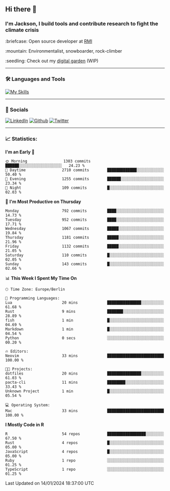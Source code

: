 ## Hi there :wave:
### I'm Jackson, I build tools and contribute research to fight the climate crisis
<p> :briefcase: Open source developer at <a href="https://rmi.org/" alt="RMI">RMI</a></p>
<p> :mountain: Environmentalist, snowboarder, rock-climber</p>
<p> :seedling: Check out my <a href="https://jdhoffa.github.io/" alt="digital garden">digital garden</a> (WIP) </p>

---

### :hammer_and_wrench: Languages and Tools

[![My Skills](https://skillicons.dev/icons?i=r,python,rust,js,html,css,postgresql,neovim,azure,docker,git&perline=6&theme=dark)](https://skillicons.dev)

---

### :iphone: Socials

[![LinkedIn](https://skillicons.dev/icons?i=linkedin&theme=dark)](https://www.linkedin.com/in/jackson-hoffart/) 
[![Github](https://skillicons.dev/icons?i=github&theme=dark)](https://github.com/jdhoffa) 
[![Twitter](https://skillicons.dev/icons?i=twitter&theme=dark)](https://twitter.com/jdhoffart) 

---

### :chart_with_upwards_trend: Statistics:

 
<!--START_SECTION:waka-->
**I'm an Early 🐤** 

```text
🌞 Morning                1303 commits        ██████░░░░░░░░░░░░░░░░░░░   24.23 % 
🌆 Daytime                2710 commits        █████████████░░░░░░░░░░░░   50.40 % 
🌃 Evening                1255 commits        ██████░░░░░░░░░░░░░░░░░░░   23.34 % 
🌙 Night                  109 commits         █░░░░░░░░░░░░░░░░░░░░░░░░   02.03 % 
```
📅 **I'm Most Productive on Thursday** 

```text
Monday                   792 commits         ████░░░░░░░░░░░░░░░░░░░░░   14.73 % 
Tuesday                  952 commits         ████░░░░░░░░░░░░░░░░░░░░░   17.71 % 
Wednesday                1067 commits        █████░░░░░░░░░░░░░░░░░░░░   19.84 % 
Thursday                 1181 commits        █████░░░░░░░░░░░░░░░░░░░░   21.96 % 
Friday                   1132 commits        █████░░░░░░░░░░░░░░░░░░░░   21.05 % 
Saturday                 110 commits         █░░░░░░░░░░░░░░░░░░░░░░░░   02.05 % 
Sunday                   143 commits         █░░░░░░░░░░░░░░░░░░░░░░░░   02.66 % 
```


📊 **This Week I Spent My Time On** 

```text
🕑︎ Time Zone: Europe/Berlin

💬 Programming Languages: 
Lua                      20 mins             ███████████████░░░░░░░░░░   61.68 % 
Rust                     9 mins              ███████░░░░░░░░░░░░░░░░░░   28.89 % 
fish                     1 min               █░░░░░░░░░░░░░░░░░░░░░░░░   04.69 % 
Markdown                 1 min               █░░░░░░░░░░░░░░░░░░░░░░░░   04.54 % 
Python                   0 secs              ░░░░░░░░░░░░░░░░░░░░░░░░░   00.20 % 

🔥 Editors: 
Neovim                   33 mins             █████████████████████████   100.00 % 

🐱‍💻 Projects: 
dotfiles                 20 mins             ███████████████░░░░░░░░░░   61.03 % 
pacta-cli                11 mins             ████████░░░░░░░░░░░░░░░░░   33.43 % 
Unknown Project          1 min               █░░░░░░░░░░░░░░░░░░░░░░░░   05.54 % 

💻 Operating System: 
Mac                      33 mins             █████████████████████████   100.00 % 
```

**I Mostly Code in R** 

```text
R                        54 repos            █████████████████░░░░░░░░   67.50 % 
Rust                     4 repos             █░░░░░░░░░░░░░░░░░░░░░░░░   05.00 % 
JavaScript               4 repos             █░░░░░░░░░░░░░░░░░░░░░░░░   05.00 % 
Ruby                     1 repo              ░░░░░░░░░░░░░░░░░░░░░░░░░   01.25 % 
TypeScript               1 repo              ░░░░░░░░░░░░░░░░░░░░░░░░░   01.25 % 
```




 Last Updated on 14/01/2024 18:37:00 UTC
<!--END_SECTION:waka-->
